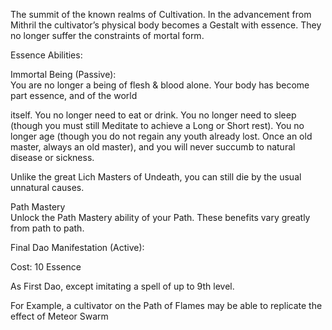 
The summit of the known realms of Cultivation. In the advancement from Mithril the cultivator’s physical body becomes a Gestalt with essence. They no longer suffer the constraints of mortal form.

  
Essence Abilities:

  
Immortal Being (Passive):  
You are no longer a being of flesh & blood alone. Your body has become part essence, and of the world 

itself. You no longer need to eat or drink. You no longer need to sleep (though you must still Meditate to achieve a Long or Short rest). You no longer age (though you do not regain any youth already lost. Once an old master, always an old master), and you will never succumb to natural disease or sickness.

  
Unlike the great Lich Masters of Undeath, you can still die by the usual unnatural causes.

  

Path Mastery  
Unlock the Path Mastery ability of your Path. These benefits vary greatly from path to path.

  

Final Dao Manifestation (Active):

Cost: 10 Essence

As First Dao, except imitating a spell of up to 9th level.

For Example, a cultivator on the Path of Flames may be able to replicate the effect of Meteor Swarm

  